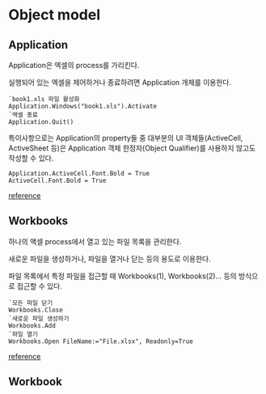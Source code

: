 # Object model

## Application

Application은 엑셀의 process를 가리킨다.

실행되어 있는 엑셀을 제어하거나 종료하려면 Application 개체를 이용한다.

    `book1.xls 파일 활성화
    Application.Windows("book1.xls").Activate
    `액셀 종료
    Application.Quit()

특이사항으로는 Application의 property들 중 대부분의 UI 객체들(ActiveCell, ActiveSheet 등)은 Application 객체 한정자(Object Qualifier)를 사용하지 않고도 작성할 수 있다.

    Application.ActiveCell.Font.Bold = True
    ActiveCell.Font.Bold = True

[reference](https://docs.microsoft.com/ko-kr/office/vba/api/excel.application(object) "microsoft docs")

## Workbooks

하나의 액셀 process에서 열고 있는 파일 목록을 관리한다.

새로운 파일을 생성하거나, 파일을 열거나 닫는 등의 용도로 이용한다.

파일 목록에서 특정 파일을 접근할 때 Workbooks(1), Workbooks(2)... 등의 방식으로 접근할 수 있다.

    `모든 파일 닫기
    Workbooks.Close
    `새로운 파일 생성하기
    Workbooks.Add
    `파일 열기
    Workbooks.Open FileName:="File.xlsx", Readonly=True

[reference](https://docs.microsoft.com/ko-kr/office/vba/api/excel.workbooks "microsoft docs")

## Workbook



